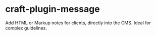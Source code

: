# craft-plugin-message
Add HTML or Markup notes for clients, directly into the CMS. Ideal for complex guidelines.

